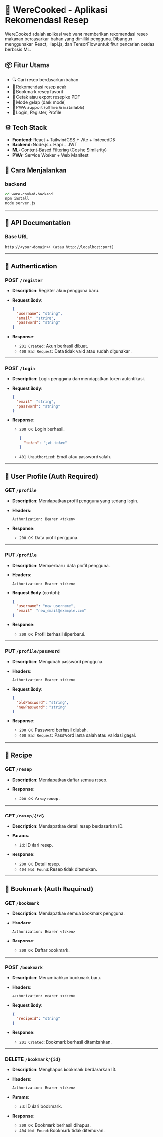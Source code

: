 # 🍳 WereCooked - Aplikasi Rekomendasi Resep

WereCooked adalah aplikasi web yang memberikan rekomendasi resep makanan berdasarkan bahan yang dimiliki pengguna. Dibangun menggunakan React, Hapi.js, dan TensorFlow untuk fitur pencarian cerdas berbasis ML.

## 📦 Fitur Utama
- 🔍 Cari resep berdasarkan bahan
- 🎲 Rekomendasi resep acak
- 💾 Bookmark resep favorit
- 📄 Cetak atau export resep ke PDF
- 🌙 Mode gelap (dark mode)
- 📱 PWA support (offline & installable)
- 👤 Login, Register, Profile

## ⚙️ Tech Stack
- **Frontend:** React + TailwindCSS + Vite + IndexedDB
- **Backend:** Node.js + Hapi + JWT
- **ML:** Content-Based Filtering (Cosine Similarity)
- **PWA:** Service Worker + Web Manifest

## 🔧 Cara Menjalankan
### backend
```bash
cd were-cooked-backend
npm install
node server.js
```

---

## 📘 API Documentation

### Base URL

```
http://<your-domain>/ (atau http://localhost:port)
```

---

## 🔐 Authentication

### POST `/register`

* **Description**: Register akun pengguna baru.
* **Request Body**:

  ```json
  {
    "username": "string",
    "email": "string",
    "password": "string"
  }
  ```
* **Response**:

  * `201 Created`: Akun berhasil dibuat.
  * `400 Bad Request`: Data tidak valid atau sudah digunakan.

---

### POST `/login`

* **Description**: Login pengguna dan mendapatkan token autentikasi.
* **Request Body**:

  ```json
  {
    "email": "string",
    "password": "string"
  }
  ```
* **Response**:

  * `200 OK`: Login berhasil.

    ```json
    {
      "token": "jwt-token"
    }
    ```
  * `401 Unauthorized`: Email atau password salah.

---

## 👤 User Profile (Auth Required)

### GET `/profile`

* **Description**: Mendapatkan profil pengguna yang sedang login.
* **Headers**:

  ```
  Authorization: Bearer <token>
  ```
* **Response**:

  * `200 OK`: Data profil pengguna.

---

### PUT `/profile`

* **Description**: Memperbarui data profil pengguna.
* **Headers**:

  ```
  Authorization: Bearer <token>
  ```
* **Request Body** (contoh):

  ```json
  {
    "username": "new_username",
    "email": "new_email@example.com"
  }
  ```
* **Response**:

  * `200 OK`: Profil berhasil diperbarui.

---

### PUT `/profile/password`

* **Description**: Mengubah password pengguna.
* **Headers**:

  ```
  Authorization: Bearer <token>
  ```
* **Request Body**:

  ```json
  {
    "oldPassword": "string",
    "newPassword": "string"
  }
  ```
* **Response**:

  * `200 OK`: Password berhasil diubah.
  * `400 Bad Request`: Password lama salah atau validasi gagal.

---

## 🍲 Recipe

### GET `/resep`

* **Description**: Mendapatkan daftar semua resep.
* **Response**:

  * `200 OK`: Array resep.

---

### GET `/resep/{id}`

* **Description**: Mendapatkan detail resep berdasarkan ID.
* **Params**:

  * `id`: ID dari resep.
* **Response**:

  * `200 OK`: Detail resep.
  * `404 Not Found`: Resep tidak ditemukan.

---

## 🔖 Bookmark (Auth Required)

### GET `/bookmark`

* **Description**: Mendapatkan semua bookmark pengguna.
* **Headers**:

  ```
  Authorization: Bearer <token>
  ```
* **Response**:

  * `200 OK`: Daftar bookmark.

---

### POST `/bookmark`

* **Description**: Menambahkan bookmark baru.
* **Headers**:

  ```
  Authorization: Bearer <token>
  ```
* **Request Body**:

  ```json
  {
    "recipeId": "string"
  }
  ```
* **Response**:

  * `201 Created`: Bookmark berhasil ditambahkan.

---

### DELETE `/bookmark/{id}`

* **Description**: Menghapus bookmark berdasarkan ID.
* **Headers**:

  ```
  Authorization: Bearer <token>
  ```
* **Params**:

  * `id`: ID dari bookmark.
* **Response**:

  * `200 OK`: Bookmark berhasil dihapus.
  * `404 Not Found`: Bookmark tidak ditemukan.


